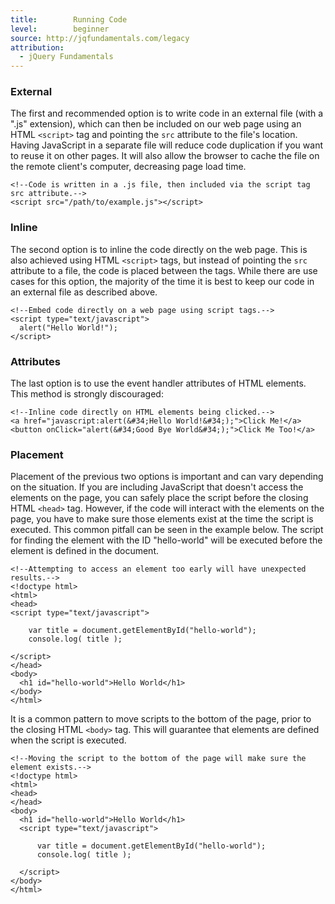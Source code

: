 ```yaml
---
title:        Running Code
level:        beginner
source: http://jqfundamentals.com/legacy
attribution:
  - jQuery Fundamentals
---
```


### External

The first and recommended option is to write code in an external file (with a ".js" extension), which can then be included on our web page using an HTML `<script>` tag and pointing the `src` attribute to the file's location. Having JavaScript in a separate file will reduce code duplication if you want to reuse it on other pages. It will also allow the browser to cache the file on the remote client's computer, decreasing page load time.

```
<!--Code is written in a .js file, then included via the script tag src attribute.-->
<script src="/path/to/example.js"></script>
```
### Inline

The second option is to inline the code directly on the web page. This is also achieved using HTML `<script>` tags, but instead of pointing the `src` attribute to a file, the code is placed between the tags. While there are use cases for this option, the majority of the time it is best to keep our code in an external file as described above.

```
<!--Embed code directly on a web page using script tags.-->
<script type="text/javascript">
  alert("Hello World!");
</script>
```

### Attributes

The last option is to use the event handler attributes of HTML elements. This method is strongly discouraged:

```
<!--Inline code directly on HTML elements being clicked.-->
<a href="javascript:alert(&#34;Hello World!&#34;);">Click Me!</a>
<button onClick="alert(&#34;Good Bye World&#34;);">Click Me Too!</a>
```

### Placement

Placement of the previous two options is important and can vary depending on the situation. If you are including JavaScript that doesn't access the elements on the page, you can safely place the script before the closing HTML `<head>` tag. However, if the code will interact with the elements on the page, you have to make sure those elements exist at the time the script is executed. This common pitfall can be seen in the example below. The script for finding the element with the ID "hello-world" will be executed before the element is defined in the document.

```
<!--Attempting to access an element too early will have unexpected results.-->
<!doctype html>
<html>
<head>
<script type="text/javascript">

    var title = document.getElementById("hello-world");
    console.log( title );

</script>
</head>
<body>
  <h1 id="hello-world">Hello World</h1>
</body>
</html>
```

It is a common pattern to move scripts to the bottom of the page, prior to the closing HTML `<body>` tag. This will guarantee that elements are defined when the script is executed.

```
<!--Moving the script to the bottom of the page will make sure the element exists.-->
<!doctype html>
<html>
<head>
</head>
<body>
  <h1 id="hello-world">Hello World</h1>
  <script type="text/javascript">

      var title = document.getElementById("hello-world");
      console.log( title );

  </script>
</body>
</html>
```
